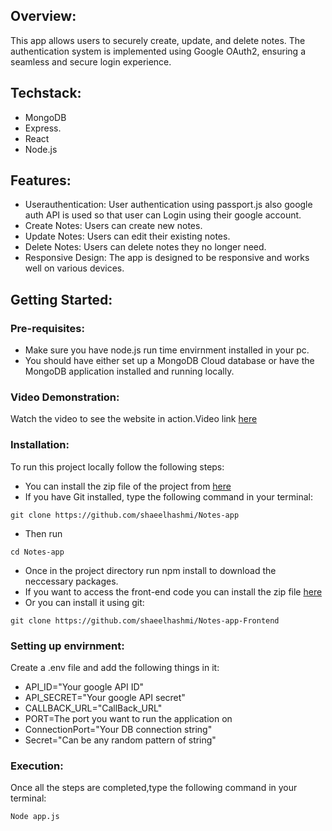 ## Overview:
This app allows users to securely create, update, and delete notes. The authentication system is implemented using Google OAuth2, ensuring a seamless and secure login experience.
## Techstack:
* MongoDB
* Express.
* React
* Node.js
## Features:
* Userauthentication: User authentication using passport.js also google auth API is used so that user can Login using their google account.
* Create Notes: Users can create new notes.
* Update Notes: Users can edit their existing notes.
* Delete Notes: Users can delete notes they no longer need.
* Responsive Design: The app is designed to be responsive and works well on various devices.
## Getting Started:
### Pre-requisites:
* Make sure you have node.js run time envirnment installed in your pc.
* You should have either set up a MongoDB Cloud database or have the MongoDB application installed and running locally.
### Video Demonstration:
Watch the video to see the website in action.Video link [here](https://www.linkedin.com/feed/update/urn:li:activity:7220762870437814272/)
### Installation:
To run this project locally follow the following steps:
* You can install the zip file of the project from [here](https://github.com/shaeelhashmi/Notes-app)
* If you have Git installed, type the following command in your terminal:
```
git clone https://github.com/shaeelhashmi/Notes-app
```
* Then run 
```
cd Notes-app
```
* Once in the project directory run npm install to download the neccessary packages.
* If you want to access the front-end code you can install the zip file [here](https://github.com/shaeelhashmi/Notes-app-Frontend)
* Or you can install it using git:
```
git clone https://github.com/shaeelhashmi/Notes-app-Frontend
```
### Setting up envirnment:
Create a .env file and add the following things in it:<br>
* API_ID="Your google API ID"<br>
* API_SECRET="Your google API secret"<br>
* CALLBACK_URL="CallBack_URL"<br>
* PORT=The port you want to run the application on<br>
* ConnectionPort="Your DB connection string"<br>
* Secret="Can be any random pattern of string"<br>
### Execution:
Once all the steps are completed,type the following command in your terminal:
```
Node app.js
```

